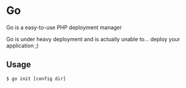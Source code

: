Go
==

Go is a easy-to-use PHP deployment manager

Go is under heavy deployment and is actually unable to... deploy your application ;)

Usage
-----

    $ go init [config dir]

